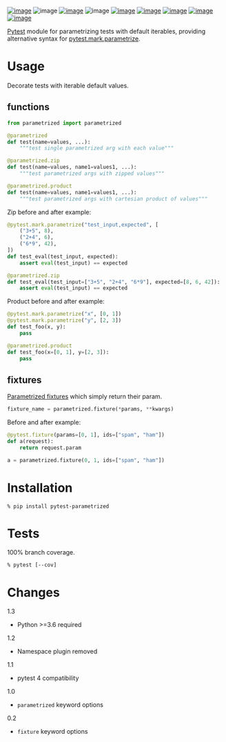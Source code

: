 [![image](https://img.shields.io/pypi/v/pytest-parametrized.svg)](https://pypi.org/project/pytest-parametrized/)
![image](https://img.shields.io/pypi/pyversions/pytest-parametrized.svg)
[![image](https://pepy.tech/badge/pytest-parametrized)](https://pepy.tech/project/pytest-parametrized)
![image](https://img.shields.io/pypi/status/pytest-parametrized.svg)
[![image](https://github.com/coady/pytest-parametrized/workflows/build/badge.svg)](https://github.com/coady/pytest-parametrized/actions)
[![image](https://img.shields.io/codecov/c/github/coady/pytest-parametrized.svg)](https://codecov.io/github/coady/pytest-parametrized)
[![image](https://requires.io/github/coady/pytest-parametrized/requirements.svg)](https://requires.io/github/coady/pytest-parametrized/requirements/)
[![image](https://api.codeclimate.com/v1/badges/2abbe9cb6925b77018d6/maintainability)](https://codeclimate.com/github/coady/pytest-parametrized/maintainability)
[![image](https://img.shields.io/badge/code%20style-black-000000.svg)](https://pypi.org/project/black/)

[Pytest](https://pytest.org/) module for parametrizing tests with default iterables,
providing alternative syntax for [pytest.mark.parametrize](https://docs.pytest.org/en/latest/parametrize.html).

# Usage
Decorate tests with iterable default values.

## functions
```python
from parametrized import parametrized

@parametrized
def test(name=values, ...):
    """test single parametrized arg with each value"""

@parametrized.zip
def test(name=values, name1=values1, ...):
    """test parametrized args with zipped values"""

@parametrized.product
def test(name=values, name1=values1, ...):
    """test parametrized args with cartesian product of values"""
```

Zip before and after example:
```python
@pytest.mark.parametrize("test_input,expected", [
    ("3+5", 8),
    ("2+4", 6),
    ("6*9", 42),
])
def test_eval(test_input, expected):
    assert eval(test_input) == expected

@parametrized.zip
def test_eval(test_input=["3+5", "2+4", "6*9"], expected=[8, 6, 42]):
    assert eval(test_input) == expected
```

Product before and after example:
```python
@pytest.mark.parametrize("x", [0, 1])
@pytest.mark.parametrize("y", [2, 3])
def test_foo(x, y):
    pass

@parametrized.product
def test_foo(x=[0, 1], y=[2, 3]):
    pass
```

## fixtures
[Parametrized fixtures](https://docs.pytest.org/en/latest/fixture.html#fixture-parametrize) which simply return their param.

```python
fixture_name = parametrized.fixture(*params, **kwargs)
```

Before and after example:
```python
@pytest.fixture(params=[0, 1], ids=["spam", "ham"])
def a(request):
    return request.param

a = parametrized.fixture(0, 1, ids=["spam", "ham"])
```

# Installation
```console
% pip install pytest-parametrized
```

# Tests
100% branch coverage.

```console
% pytest [--cov]
```

# Changes
1.3
* Python >=3.6 required

1.2
* Namespace plugin removed

1.1
* pytest 4 compatibility

1.0
* `parametrized` keyword options

0.2
* `fixture` keyword options
